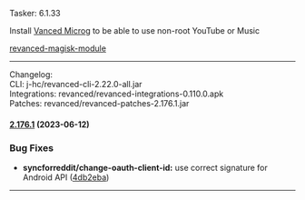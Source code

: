Tasker: 6.1.33  

Install [Vanced Microg](https://github.com/TeamVanced/VancedMicroG/releases) to be able to use non-root YouTube or Music  

[revanced-magisk-module](https://github.com/j-hc/revanced-magisk-module)  

---
Changelog:  
CLI: j-hc/revanced-cli-2.22.0-all.jar  
Integrations: revanced/revanced-integrations-0.110.0.apk  
Patches: revanced/revanced-patches-2.176.1.jar  

#### [2.176.1](https://github.com/revanced/revanced-patches/compare/v2.176.0...v2.176.1) (2023-06-12)
### Bug Fixes
* **syncforreddit/change-oauth-client-id:** use correct signature for Android API ([4db2eba](https://github.com/revanced/revanced-patches/commit/4db2eba6d66f094f1d2400bfa8b9c15a175f796e))

---  
